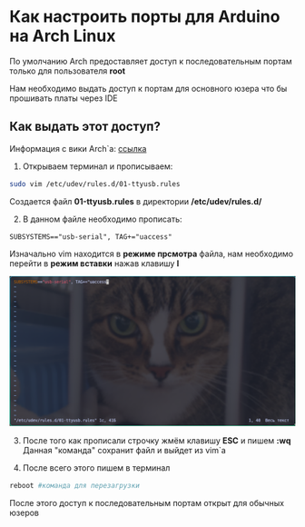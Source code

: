 # Как настроить порты для Arduino на Arch Linux
По умолчанию Arch предоставляет доступ к последовательным портам только для пользователя **root** 

Нам необходимо выдать доступ к портам для основного юзера что бы прошивать платы через IDE

## Как выдать этот доступ?
Информация с вики Arch`а: [ссылка](https://wiki.archlinux.org/title/Arduino#Accessing_serial, "вот")

1. Открываем терминал и прописываем: 
```bash
sudo vim /etc/udev/rules.d/01-ttyusb.rules
```
Создается файл __01-ttyusb.rules__
в директории __/etc/udev/rules.d/__

2. В данном файле необходимо прописать:
```rules
SUBSYSTEMS=="usb-serial", TAG+="uaccess"
```
Изначально vim находится в __режиме прсмотра__ файла, нам необходимо перейти в __режим вставки__ нажав клавишу __I__

![Должно выглядеть как то так](rules.png)

3. После того как прописали строчку жмём клавишу __ESC__ и пишем __:wq__
Данная "команда" сохранит файл и выйдет из vim`а

4. После всего этого пишем в терминал
 ```bash
reboot #команда для перезагрузки
```

После этого доступ к последовательным портам открыт для обычных юзеров
